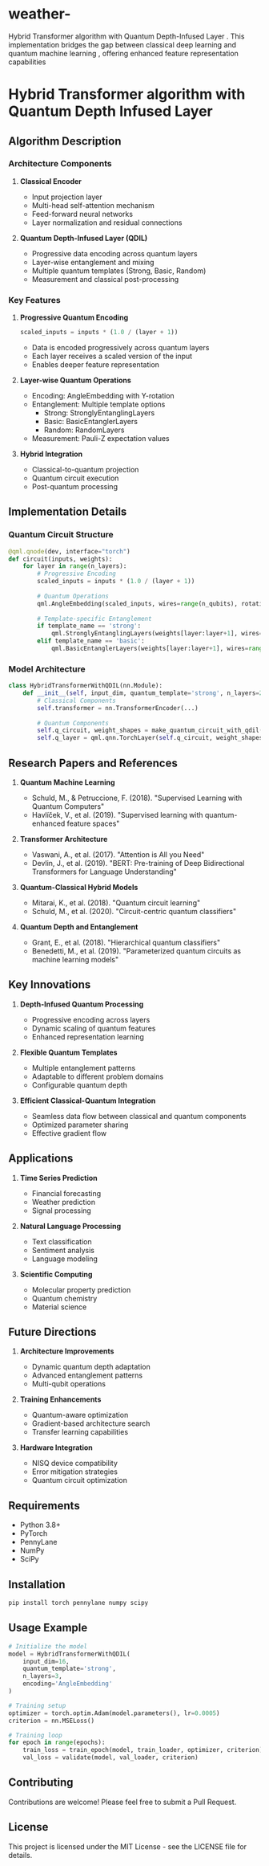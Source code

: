 # weather-
Hybrid Transformer algorithm with Quantum Depth-Infused Layer . This implementation bridges the gap between classical deep learning and quantum machine learning , offering enhanced feature representation capabilities 

# Hybrid Transformer algorithm  with Quantum Depth Infused Layer 


## Algorithm Description

### Architecture Components 

1. **Classical Encoder**
   - Input projection layer
   - Multi-head self-attention mechanism
   - Feed-forward neural networks
   - Layer normalization and residual connections

2. **Quantum Depth-Infused Layer (QDIL)**
   - Progressive data encoding across quantum layers
   - Layer-wise entanglement and mixing
   - Multiple quantum templates (Strong, Basic, Random)
   - Measurement and classical post-processing

### Key Features

1. **Progressive Quantum Encoding**
   ```python
   scaled_inputs = inputs * (1.0 / (layer + 1))
   ```
   - Data is encoded progressively across quantum layers
   - Each layer receives a scaled version of the input
   - Enables deeper feature representation

2. **Layer-wise Quantum Operations**
   - Encoding: AngleEmbedding with Y-rotation
   - Entanglement: Multiple template options
     - Strong: StronglyEntanglingLayers
     - Basic: BasicEntanglerLayers
     - Random: RandomLayers
   - Measurement: Pauli-Z expectation values

3. **Hybrid Integration**
   - Classical-to-quantum projection
   - Quantum circuit execution
   - Post-quantum processing

## Implementation Details

### Quantum Circuit Structure
```python
@qml.qnode(dev, interface="torch")
def circuit(inputs, weights):
    for layer in range(n_layers):
        # Progressive Encoding
        scaled_inputs = inputs * (1.0 / (layer + 1))
        
        # Quantum Operations
        qml.AngleEmbedding(scaled_inputs, wires=range(n_qubits), rotation='Y')
        
        # Template-specific Entanglement
        if template_name == 'strong':
            qml.StronglyEntanglingLayers(weights[layer:layer+1], wires=range(n_qubits))
        elif template_name == 'basic':
            qml.BasicEntanglerLayers(weights[layer:layer+1], wires=range(n_qubits))
```

### Model Architecture
```python
class HybridTransformerWithQDIL(nn.Module):
    def __init__(self, input_dim, quantum_template='strong', n_layers=2, encoding='AngleEmbedding'):
        # Classical Components
        self.transformer = nn.TransformerEncoder(...)
        
        # Quantum Components
        self.q_circuit, weight_shapes = make_quantum_circuit_with_qdil(...)
        self.q_layer = qml.qnn.TorchLayer(self.q_circuit, weight_shapes)
```

## Research Papers and References

1. **Quantum Machine Learning**
   - Schuld, M., & Petruccione, F. (2018). "Supervised Learning with Quantum Computers"
   - Havlíček, V., et al. (2019). "Supervised learning with quantum-enhanced feature spaces"

2. **Transformer Architecture**
   - Vaswani, A., et al. (2017). "Attention is All you Need"
   - Devlin, J., et al. (2019). "BERT: Pre-training of Deep Bidirectional Transformers for Language Understanding"

3. **Quantum-Classical Hybrid Models**
   - Mitarai, K., et al. (2018). "Quantum circuit learning"
   - Schuld, M., et al. (2020). "Circuit-centric quantum classifiers"

4. **Quantum Depth and Entanglement**
   - Grant, E., et al. (2018). "Hierarchical quantum classifiers"
   - Benedetti, M., et al. (2019). "Parameterized quantum circuits as machine learning models"

## Key Innovations

1. **Depth-Infused Quantum Processing**
   - Progressive encoding across layers
   - Dynamic scaling of quantum features
   - Enhanced representation learning

2. **Flexible Quantum Templates**
   - Multiple entanglement patterns
   - Adaptable to different problem domains
   - Configurable quantum depth

3. **Efficient Classical-Quantum Integration**
   - Seamless data flow between classical and quantum components
   - Optimized parameter sharing
   - Effective gradient flow

## Applications

1. **Time Series Prediction**
   - Financial forecasting
   - Weather prediction
   - Signal processing

2. **Natural Language Processing**
   - Text classification
   - Sentiment analysis
   - Language modeling

3. **Scientific Computing**
   - Molecular property prediction
   - Quantum chemistry
   - Material science

## Future Directions

1. **Architecture Improvements**
   - Dynamic quantum depth adaptation
   - Advanced entanglement patterns
   - Multi-qubit operations

2. **Training Enhancements**
   - Quantum-aware optimization
   - Gradient-based architecture search
   - Transfer learning capabilities

3. **Hardware Integration**
   - NISQ device compatibility
   - Error mitigation strategies
   - Quantum circuit optimization

## Requirements

- Python 3.8+
- PyTorch
- PennyLane
- NumPy
- SciPy

## Installation

```bash
pip install torch pennylane numpy scipy
```

## Usage Example

```python
# Initialize the model
model = HybridTransformerWithQDIL(
    input_dim=16,
    quantum_template='strong',
    n_layers=3,
    encoding='AngleEmbedding'
)

# Training setup
optimizer = torch.optim.Adam(model.parameters(), lr=0.0005)
criterion = nn.MSELoss()

# Training loop
for epoch in range(epochs):
    train_loss = train_epoch(model, train_loader, optimizer, criterion)
    val_loss = validate(model, val_loader, criterion)
```

## Contributing

Contributions are welcome! Please feel free to submit a Pull Request.

## License

This project is licensed under the MIT License - see the LICENSE file for details.

      
       

